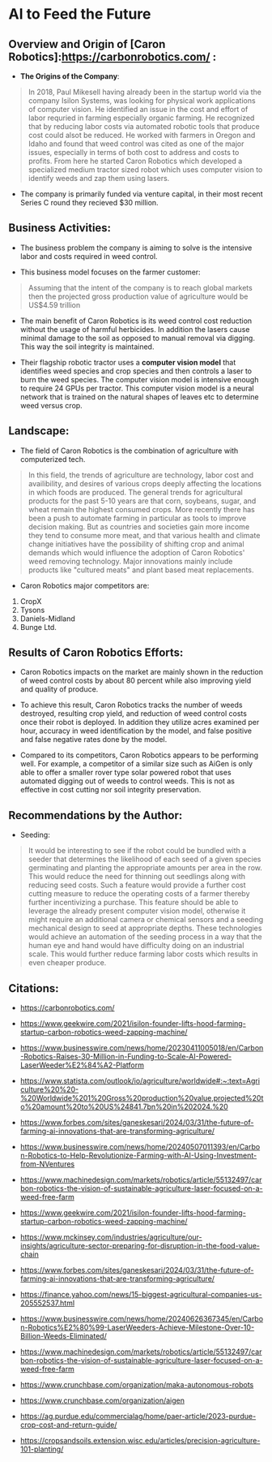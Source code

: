 # AI to Feed the Future

## Overview and Origin of [Caron Robotics]:https://carbonrobotics.com/ : 

* __The Origins of the Company__:
> In 2018, Paul Mikesell having already been in the startup world via the company Isilon Systems, was looking for physical work applications of computer vision. He identified an issue in the cost and effort of labor requried in farming especially organic farming. He recognized that by reducing labor costs via automated robotic tools that produce cost could alsot be reduced. He worked with farmers in Oregon and Idaho and found that weed control was cited as one of the major issues, especially in terms of both cost to address and costs to profits. From here he started Caron Robotics which developed a specialized medium tractor sized robot which uses computer vision to identify weeds and zap them using lasers.

* The company is primarily funded via venture capital, in their most recent Series C round they recieved $30 million. 

## Business Activities:

* The business problem the company is aiming to solve is the intensive labor and costs required in weed control. 

* This business model focuses on the farmer customer:
> Assuming that the intent of the company is to reach global markets then the projected gross production value of agriculture would be US$4.59 trillion

* The main benefit of Caron Robotics is its weed control cost reduction without the usage of harmful herbicides. In addition the lasers cause minimal damage to the soil as opposed to manual removal via digging. This way the soil integrity is maintained.  

* Their flagship robotic tractor uses a **computer vision model** that identifies weed species and crop species and then controls a laser to burn the weed species. The computer vision model is intensive enough to require 24 GPUs per tractor. This computer vision model is a neural network that is trained on the natural shapes of leaves etc to determine weed versus crop. 

## __Landscape__:

* The field of Caron Robotics is the combination of agriculture with computerized tech. 

> In this field, the trends of agriculture are technology, labor cost and availibility, and desires of various crops deeply affecting the locations in which foods are produced. The general trends for agricultural products for the past 5-10 years are that corn, soybeans, sugar, and wheat remain the highest consumed crops. More recently there has been a push to automate farming in particular as tools to improve decision making. But as countries and societies gain more income they tend to consume more meat, and that various health and climate change initiatives have the possibility of shifting crop and animal demands which would influence the adoption of Caron Robotics' weed removing technology. Major innovations mainly include products like "cultured meats" and plant based meat replacements. 


* Caron Robotics major competitors are:
1. CropX
2. Tysons
3. Daniels-Midland
4. Bunge Ltd.


## __Results of Caron Robotics Efforts__:

* Caron Robotics impacts on the market are mainly shown in the reduction of weed control costs by about 80 percent while also improving yield and quality of produce. 

* To achieve this result, Caron Robotics tracks the number of weeds destroyed, resulting crop yield, and reduction of weed control costs once their robot is deployed. In addition they utilize acres examined per hour, accuracy in weed identification by the model, and false positive and false negative rates done by the model. 

* Compared to its competitors, Caron Robotics appears to be performing well. For example, a competitor of a similar size such as AiGen is only able to offer a smaller rover type solar powered robot that uses automated digging out of weeds to control weeds. This is not as effective in cost cutting nor soil integrity preservation. 

## __Recommendations by the Author__:

* Seeding: 
> It would be interesting to see if the robot could be bundled with a seeder that determines the likelihood of each seed of a given species germinating and planting the appropriate amounts per area in the row. This would reduce the need for thinning out seedlings along with reducing seed costs. 
> Such a feature would provide a further cost cutting measure to reduce the operating costs of a farmer thereby further incentivizing a purchase. 
> This feature should be able to leverage the already present computer vision model, otherwise it might require an additional camera or chemical sensors and a seeding mechanical design to seed at appropriate depths. 
> These technologies would achieve an automation of the seeding process in a way that the human eye and hand would have difficulty doing on an industrial scale. This would further reduce farming labor costs which results in even cheaper produce.  

## Citations:

* https://carbonrobotics.com/

* https://www.geekwire.com/2021/isilon-founder-lifts-hood-farming-startup-carbon-robotics-weed-zapping-machine/

* https://www.businesswire.com/news/home/20230411005018/en/Carbon-Robotics-Raises-30-Million-in-Funding-to-Scale-AI-Powered-LaserWeeder%E2%84%A2-Platform

* https://www.statista.com/outlook/io/agriculture/worldwide#:~:text=Agriculture%20%20-%20Worldwide%201%20Gross%20production%20value,projected%20to%20amount%20to%20US%24841.7bn%20in%202024.%20

* https://www.forbes.com/sites/ganeskesari/2024/03/31/the-future-of-farming-ai-innovations-that-are-transforming-agriculture/

* https://www.businesswire.com/news/home/20240507011393/en/Carbon-Robotics-to-Help-Revolutionize-Farming-with-AI-Using-Investment-from-NVentures

* https://www.machinedesign.com/markets/robotics/article/55132497/carbon-robotics-the-vision-of-sustainable-agriculture-laser-focused-on-a-weed-free-farm

* https://www.geekwire.com/2021/isilon-founder-lifts-hood-farming-startup-carbon-robotics-weed-zapping-machine/

* https://www.mckinsey.com/industries/agriculture/our-insights/agriculture-sector-preparing-for-disruption-in-the-food-value-chain

* https://www.forbes.com/sites/ganeskesari/2024/03/31/the-future-of-farming-ai-innovations-that-are-transforming-agriculture/

* https://finance.yahoo.com/news/15-biggest-agricultural-companies-us-205552537.html

* https://www.businesswire.com/news/home/20240626367345/en/Carbon-Robotics%E2%80%99-LaserWeeders-Achieve-Milestone-Over-10-Billion-Weeds-Eliminated/

* https://www.machinedesign.com/markets/robotics/article/55132497/carbon-robotics-the-vision-of-sustainable-agriculture-laser-focused-on-a-weed-free-farm

* https://www.crunchbase.com/organization/maka-autonomous-robots
  
* https://www.crunchbase.com/organization/aigen

* https://ag.purdue.edu/commercialag/home/paer-article/2023-purdue-crop-cost-and-return-guide/
 
* https://cropsandsoils.extension.wisc.edu/articles/precision-agriculture-101-planting/